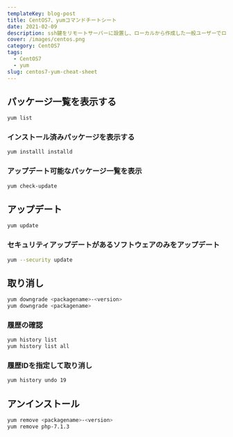 ```yaml
---
templateKey: blog-post
title: CentOS7、yumコマンドチートシート
date: 2021-02-09
description: ssh鍵をリモートサーバーに設置し、ローカルから作成した一般ユーザーでログインしたい。
cover: /images/centos.png
category: CentOS7
tags:
  - CentOS7
  - yum
slug: centos7-yum-cheat-sheet
---
```


## パッケージ一覧を表示する

```bash
yum list
```

### インストール済みパッケージを表示する

```bash
yum installl installd
```

### アップデート可能なパッケージ一覧を表示

```bash
yum check-update
```

## アップデート

```bash
yum update
```

### セキュリティアップデートがあるソフトウェアのみをアップデート
```bash
yum --security update
```

## 取り消し

```bash
yum downgrade <packagename>-<version>
yum downgrade <packagename>
```

### 履歴の確認

```bash
yum history list
yum history list all
```

### 履歴IDを指定して取り消し

```bash
yum history undo 19
```

## アンインストール

```bash
yum remove <packagename>-<version>
yum remove php-7.1.3
```